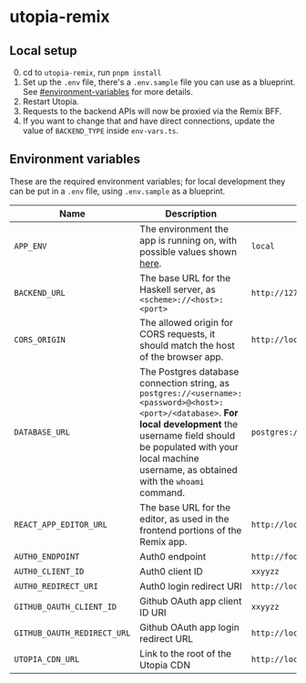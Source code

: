 # utopia-remix

## Local setup

0. cd to `utopia-remix`, run `pnpm install`
1. Set up the `.env` file, there's a `.env.sample` file you can use as a blueprint. See [#environment-variables]([#environment-variables]) for more details.
2. Restart Utopia.
3. Requests to the backend APIs will now be proxied via the Remix BFF.
4. If you want to change that and have direct connections, update the value of `BACKEND_TYPE` inside `env-vars.ts`.

## Environment variables

These are the required environment variables; for local development they can be put in a `.env` file, using `.env.sample` as a blueprint.

| Name                        | Description                                                                                                                                                                                                                                        | Example                                                 |
| --------------------------- | -------------------------------------------------------------------------------------------------------------------------------------------------------------------------------------------------------------------------------------------------- | ------------------------------------------------------- |
| `APP_ENV`                   | The environment the app is running on, with possible values shown [here](https://github.com/concrete-utopia/utopia/blob/e881cbf330e2ab68f8ea45f5afdbe8ed2c59ebca/utopia-remix/app/env.server.ts#L4).                                               | `local`                                                 |
| `BACKEND_URL`               | The base URL for the Haskell server, as `<scheme>://<host>:<port>`                                                                                                                                                                                 | `http://127.0.0.1:8001`                                 |
| `CORS_ORIGIN`               | The allowed origin for CORS requests, it should match the host of the browser app.                                                                                                                                                                 | `http://localhost:8000`                                 |
| `DATABASE_URL`              | The Postgres database connection string, as `postgres://<username>:<password>@<host>:<port>/<database>`. **For local development** the username field should be populated with your local machine username, as obtained with the `whoami` command. | `postgres://johndoe:postgres@localhost:5432/utopia`     |
| `REACT_APP_EDITOR_URL`      | The base URL for the editor, as used in the frontend portions of the Remix app.                                                                                                                                                                    | `http://localhost:8000`                                 |
| `AUTH0_ENDPOINT`            | Auth0 endpoint                                                                                                                                                                                                                                     | `http://foo.bar.auth0.com`                              |
| `AUTH0_CLIENT_ID`           | Auth0 client ID                                                                                                                                                                                                                                    | `xxyyzz`                                                |
| `AUTH0_REDIRECT_URI`        | Auth0 login redirect URI                                                                                                                                                                                                                           | `http://localhost:8000/authenticate`                    |
| `GITHUB_OAUTH_CLIENT_ID`    | Github OAuth app client ID URI                                                                                                                                                                                                                     | `xxyyzz`                                                |
| `GITHUB_OAUTH_REDIRECT_URL` | Github OAuth app login redirect URL                                                                                                                                                                                                                | `http://localhost:8000/v1/github/authentication/finish` |
| `UTOPIA_CDN_URL`            | Link to the root of the Utopia CDN                                                                                                                                                                                                                 | `http://localhost:8000`                                 |
